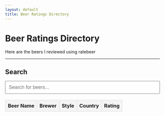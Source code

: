```yaml
---
layout: default
title: Beer Ratings Directory
---
```


# Beer Ratings Directory

Here are the beers I reviewed using ratebeer

---

## Search
<input type="text" id="searchBox" onkeyup="filterBeers()" placeholder="Search for beers..." style="width: 100%; padding: 10px; font-size: 16px;">

<table id="resultsTable" style="width: 100%; border-collapse: collapse; margin-top: 20px;">
  <thead>
    <tr style="background-color: #f4f4f4;">
      <th style="border: 1px solid #ddd; padding: 8px; text-align: left;">Beer Name</th>
      <th style="border: 1px solid #ddd; padding: 8px; text-align: left;">Brewer</th>
      <th style="border: 1px solid #ddd; padding: 8px; text-align: left;">Style</th>
      <th style="border: 1px solid #ddd; padding: 8px; text-align: left;">Country</th>
      <th style="border: 1px solid #ddd; padding: 8px; text-align: left;">Rating</th>
    </tr>
  </thead>
  <tbody>
    <!-- Results will be dynamically inserted here -->
  </tbody>
</table>

<script>
  let beersData = []; // Store the beers data globally

  // Fetch beers data and store it for filtering
  fetch('./beers.json')
    .then(response => response.json())
    .then(beers => {
      beersData = beers; // Store the data globally
    });

  // Filter results based on user input
  function filterBeers() {
    const searchInput = document.getElementById('searchBox').value.toLowerCase();
    const tableBody = document.querySelector('#resultsTable tbody');
    tableBody.innerHTML = ''; // Clear previous results

    if (searchInput.length < 2) {
      // Show no results if the search input is less than 2 characters
      tableBody.innerHTML = '<tr><td colspan="5" style="text-align: center;">Please enter at least 2 characters to search</td></tr>';
      return;
    }

    // Filter beers based on the search input
    const filteredBeers = beersData.filter(beer => {
      const rowText = `${beer.beer} ${beer.brewer} ${beer.style} ${beer.country} ${beer.rating}`.toLowerCase();
      return rowText.includes(searchInput);
    });

    // Show up to 50 results
    const limitedBeers = filteredBeers.slice(0, 50);

    if (limitedBeers.length === 0) {
      tableBody.innerHTML = '<tr><td colspan="5" style="text-align: center;">No results found</td></tr>';
      return;
    }

    // Populate the table with filtered results
    limitedBeers.forEach(beer => {
      const row = document.createElement('tr');
      row.innerHTML = `
        <td style="border: 1px solid #ddd; padding: 8px;">
          <a href="${beer.link}">${beer.beer}</a>
        </td>
        <td style="border: 1px solid #ddd; padding: 8px;">${beer.brewer}</td>
        <td style="border: 1px solid #ddd; padding: 8px;">${beer.style}</td>
        <td style="border: 1px solid #ddd; padding: 8px;">${beer.country}</td>
        <td style="border: 1px solid #ddd; padding: 8px;">${beer.rating}</td>
      `;
      tableBody.appendChild(row);
    });
  }
</script>
